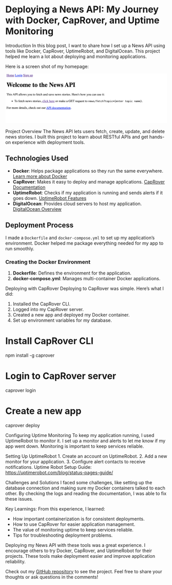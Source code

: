 # Deploying a News API: My Journey with Docker, CapRover, and Uptime Monitoring

Introduction
In this blog post, I want to share how I set up a News API using tools like Docker, CapRover, UptimeRobot, and DigitalOcean. This project helped me learn a lot about deploying and monitoring applications.

Here is a screen shot of my homepage: 

![News API Deployment](./images/Screen%20Shot%202024-10-10%20at%2010.11.01%20AM.png)


Project Overview
The News API lets users fetch, create, update, and delete news stories. I built this project to learn about RESTful APIs and get hands-on experience with deployment tools.

## Technologies Used

- **Docker**: Helps package applications so they run the same everywhere. [Learn more about Docker](https://www.docker.com/why-docker)
- **CapRover**: Makes it easy to deploy and manage applications. [CapRover Documentation](https://caprover.com/docs/)
- **UptimeRobot**: Checks if my application is running and sends alerts if it goes down. [UptimeRobot Features](https://uptimerobot.com/)
- **DigitalOcean**: Provides cloud servers to host my application. [DigitalOcean Overview](https://www.digitalocean.com/)

## Deployment Process

  I made a `Dockerfile` and `docker-compose.yml` to set up my application’s environment. Docker helped me package everything needed for my app to run smoothly.

### Creating the Docker Environment

1. **Dockerfile**: Defines the environment for the application.
2. **docker-compose.yml**: Manages multi-container Docker applications.

Deploying with CapRover
  Deploying to CapRover was simple. Here’s what I did:
   1. Installed the CapRover CLI.
   2. Logged into my CapRover server.
   3. Created a new app and deployed my Docker container.
   4. Set up environment variables for my database.

# Install CapRover CLI
npm install -g caprover

# Login to CapRover server
caprover login

# Create a new app
caprover deploy

   Configuring Uptime Monitoring
   To keep my application running, I used UptimeRobot to monitor it. I set up a monitor and alerts to let me know if my app went down. Monitoring is important to keep services reliable.

   Setting Up UptimeRobot
      1. Create an account on UptimeRobot.
      2. Add a new monitor for your application.
      3. Configure alert contacts to receive notifications.
   Uptime Robot Setup Guide: https://uptimerobot.com/blog/status-pages-guide/
   
   Challenges and Solutions
   I faced some challenges, like setting up the database connection and making sure my Docker containers talked to each other. By checking the logs and reading the documentation, I was able to fix these issues.

  Key Learnings:
   From this experience, I learned:
   - How important containerization is for consistent deployments.
   - How to use CapRover for easier application management.
   - The value of monitoring uptime to keep services reliable.
   - Tips for troubleshooting deployment problems.


   Deploying my News API with these tools was a great experience. I encourage others to try Docker, CapRover, and UptimeRobot for their projects. These tools make deployment easier and improve application reliability.

   Check out my [GitHub repository](https://github.com/astevens246/news-api) to see the project. Feel free to share your thoughts or ask questions in the comments!
```
